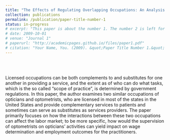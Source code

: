 ```yaml
---
title: "The Effects of Regulating Overlapping Occupations: An Analysis for Opticians and Optometrists"
collection: publications
permalink: /publication/paper-title-number-1
status: in-progress
# excerpt: "This paper is about the number 1. The number 2 is left for future work."
# date: 2009-10-01
# venue: "Journal 1"
# paperurl: "http://academicpages.github.io/files/paper1.pdf"
# citation: "Your Name, You. (2009). &quot;Paper Title Number 1.&quot; <i>Journal 1</i>. 1(1)."
---
```


<br></br>

Licensed occupations can be both complements to and substitutes for one another in
providing a service, and the extent as of who can do what tasks, which is the so called “scope of
practice”, is determined by government regulations. In this paper, the author examines two
similar occupations of opticians and optometrists, who are licensed in most of the states in the
United States and provide complementary services to patients and sometimes can serve as
substitutes as services providers. The paper primarily focuses on how the interactions between these two
occupations can affect the labor market; to be more specific, how would the supervision of
optometrists on opticians’ activities can yield impact on wage determination and employment
outcomes for the practitioners.
